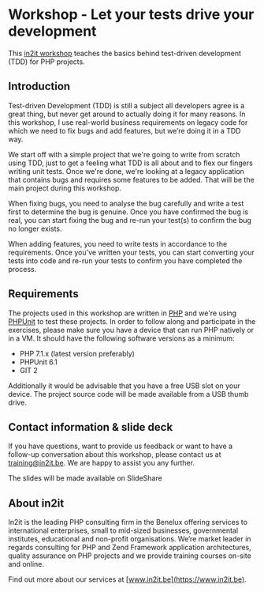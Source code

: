 # Workshop - Let your tests drive your development

This [in2it workshop](https://www.in2it.be/training-courses/phpunit-workshop/) teaches the basics behind test-driven development (TDD) for PHP projects.

## Introduction

Test-driven Development (TDD) is still a subject all developers agree is a great thing, but never get around to actually doing it for many reasons. In this workshop, I use real-world business requirements on legacy code for which we need to fix bugs and add features, but we’re doing it in a TDD way.

We start off with a simple project that we're going to write from scratch using TDD, just to get a feeling what TDD is all about and to flex our fingers writing unit tests. Once we're done, we're looking at a legacy application that contains bugs and requires some features to be added. That will be the main project during this workshop.

When fixing bugs, you need to analyse the bug carefully and write a test first to determine the bug is genuine. Once you have confirmed the bug is real, you can start fixing the bug and re-run your test(s) to confirm the bug no longer exists.

When adding features, you need to write tests in accordance to the requirements. Once you've written your tests, you can start converting your tests into code and re-run your tests to confirm you have completed the process.

## Requirements

The projects used in this workshop are written in [PHP](https://secure.php.net) and we're using [PHPUnit](https://www.phpunit.de) to test these projects. In order to follow along and participate in the exercises, please make sure you have a device that can run PHP natively or in a VM. It should have the following software versions as a minimum:

- PHP 7.1.x (latest version preferably)
- PHPUnit 6.1
- GIT 2

Additionally it would be advisable that you have a free USB slot on your device. The project source code will be made available from a USB thumb drive.

## Contact information & slide deck

If you have questions, want to provide us feedback or want to have a follow-up conversation about this workshop, please contact us at [training@in2it.be](mailto://training@in2it.be?subject=Contact%20regarding%20TDD-workshop). We are happy to assist you any further.

The slides will be made available on SlideShare

## About in2it

In2it is the leading PHP consulting firm in the Benelux offering services to international enterprises, small to mid-sized businesses, governmental institutes, educational and non-profit organisations. We’re market leader in regards consulting for PHP and Zend Framework application architectures, quality assurance on PHP projects and we provide training courses on-site and online.

Find out more about our services at [www.in2it.be](https://www.in2it.be). 